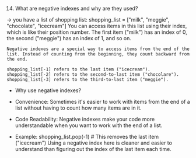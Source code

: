 14. What are negative indexes and why are they used? 

->  you have a list of shopping list:
    shopping_list = ["milk", "meggie", "chocolate", "icecream"]
    You can access items in this list using their index, which is like their position number. The first item ("milk") has an index of 0, the second ("meggie") has an index of 1, and so on.

    Negative indexes are a special way to access items from the end of the list. Instead of counting from the beginning, they count backward from the end.

    shopping_list[-1] refers to the last item ("icecream").
    shopping_list[-2] refers to the second-to-last item ("chocolare").
    shopping_list[-3] refers to the third-to-last item ("meggie").
- Why use negative indexes?

- Convenience: Sometimes it's easier to work with items from the end of a list without having to count how many items are in it.
- Code Readability: Negative indexes make your code more understandable when you want to work with the end of a list.

- Example:
shopping_list.pop(-1)  # This removes the last item ("icecream")
Using a negative index here is cleaner and easier to understand than figuring out the index of the last item each time.